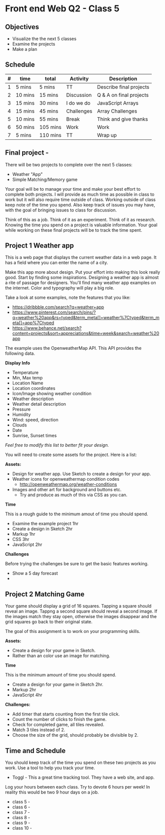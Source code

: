 # Front end Web Q2 - Class 5

## Objectives

- Visualize the the next 5 classes
- Examine the projects
- Make a plan

## Schedule

| # | time    |    total | Activity   | Description |
|---|---------|----------|------------|-------------|
| 1 |  5 mins |   5 mins | TT         | Describe final projects |
| 2 | 10 mins |  15 mins | Discussion | Q & A on final projects |
| 3 | 15 mins |  30 mins | I do we do | JavaScript Arrays |
| 4 | 15 mins |  45 mins | Challenges | Array Challenges |
| 5 | 10 mins |  55 mins | Break      | Think and give thanks |
| 6 | 50 mins | 105 mins | Work       | Work |
| 7 |  5 mins | 110 mins | TT         | Wrap up |



## Final project - 

There will be two projects to complete over the next 5 classes:

- Weather "App"
- Simple Matching/Memory game

Your goal will be to manage your time and make your best effort to complete both projects. 
I will provide as much time as possible in class to work but it will also require time outside of class. 
Working outside of class keep note of the time you spend. Also keep track of issues you may have, 
with the goal of bringing issues to class for discussion.

Think of this as a job. Think of it as an experiment. Think of it as research. Knowing the time you 
spend on a project is valuable information. Your goal while working on these final projects will 
be to track the time spent. 

## Project 1 Weather app

This is a web page that displays the current weather data in a web page. It has a field where you 
can enter the name of a city. 

Make this app more about design. Put your effort into making this look really good.
Start by finding some inspirations. Designing a weather app is almost a rite of passage for designers. 
You'll find many weather app examples on the internet. Color and typography will play a big role. 

Take a look at some examples, note the features that you like: 

- https://dribbble.com/search?q=weather+app
- https://www.pinterest.com/search/pins/?q=weather%20app&rs=typed&term_meta[]=weather%7Ctyped&term_meta[]=app%7Ctyped
- https://www.behance.net/search?content=projects&sort=appreciations&time=week&search=weather%20app

The example uses the OpenweatherMap API. This API provides the following data.

**Display Info**

- Temperature
- Min, Max temp
- Location Name
- Location coordinates
- Icon/Image showing weather condition
- Weather description
- Weather detail description 
- Pressure 
- Humidity
- Wind: speed, direction
- Clouds 
- Date 
- Sunrise, Sunset times

_Feel free to modify this list to better fit your design._

You will need to create some assets for the project. 
Here is a list:

**Assets:**

- Design for weather app. Use Sketch to create a design for your app.
- Weather icons for openweathermap condition codes
    - http://openweathermap.org/weather-conditions
- Images and other art for background and buttons etc.
    - Try and produce as much of this via CSS as you can. 

**Time**

This is a rough guide to the minimum amout of time you should spend. 

- Examine the example project 1hr
- Create a design in Sketch 2hr
- Markup 1hr
- CSS 3hr
- JavaScript 2hr

**Challenges**

Before trying the challenges be sure to get the basic features working. 

- Show a 5 day forecast
- 


## Project 2 Matching Game

Your game should display a grid of 16 squares. Tapping a square should reveal an image. 
Tappng a second square should reveal a second image. If the images match they stay open, 
otherwise the images disappear and the grid squares go back to their original state.

The goal of this assignment is to work on your programming skills. 

**Assets:**

- Create a design for your game in Sketch.
- Rather than an color use an image for matching. 
    
**Time** 

This is the minimum amount of time you should spend.

- Create a design for your game in Sketch 2hr.
- Markup 2hr
- JavaScript 4hr
    
**Challenges:**

- Add timer that starts counting from the first tile click.
- Count the number of clicks to finish the game. 
- Check for completed game, all tiles revealed. 
- Match 3 tiles instead of 2.
- Choose the size of the grid, should probably be divisible by 2.

## Time and Schedule 

You should keep track of the time you spend on these two projects as you work. Use a tool to help 
you track your time. 

- Toggl - This a great time tracking tool. They have a web site, and app. 

Log your hours between each class. Try to devote 6 hours per week! In reality this would be two 9 hour 
days on a job. 

- class 5 - 
- class 6 - 
- class 7 - 
- class 8 - 
- class 9 - 
- class 10 - 




